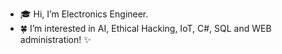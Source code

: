 - 🎓 Hi, I’m Electronics Engineer.
- 🍀 I’m interested in AI, Ethical Hacking, IoT, C#, SQL and WEB administration! ✨

<!---
Engineer194/Engineer194 is a ✨ special ✨ repository because its `README.md` (this file) appears on your GitHub profile.
You can click the Preview link to take a look at your changes.
--->
